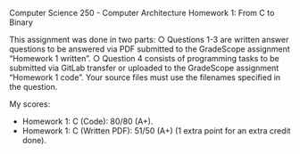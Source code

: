Computer Science 250 - Computer Architecture
Homework 1: From C to Binary

This assignment was done in two parts:
○ Questions 1-3 are written answer questions to be answered via PDF submitted to the GradeScope assignment “Homework 1 written”.
○ Question 4 consists of programming tasks to be submitted via GitLab transfer or uploaded to the GradeScope assignment “Homework 1 code”. Your source files must use the filenames specified in the question.

My scores:
- Homework 1: C (Code): 80/80 (A+).
- Homework 1: C (Written PDF): 51/50 (A+) (1 extra point for an extra credit done).
